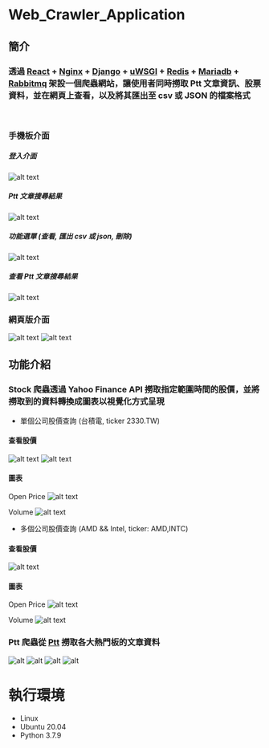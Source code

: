 # Web_Crawler_Application
## 簡介
### 透過 [React](https://zh-hant.reactjs.org/) + [Nginx](https://nginx.org/en/) + [Django](https://www.djangoproject.com/) + [uWSGI](https://uwsgi-docs.readthedocs.io/en/latest/) + [Redis](https://redis.io/) + [Mariadb](https://mariadb.org/) + [Rabbitmq](https://www.rabbitmq.com/) 架設一個爬蟲網站，讓使用者同時撈取 Ptt 文章資訊、股票資料，並在網頁上查看，以及將其匯出至 csv 或 JSON 的檔案格式
<br>

### 手機板介面
##### 登入介面
![alt text](https://imgur.com/KGEQXP3.png)

##### Ptt 文章搜尋結果
![alt text](https://imgur.com/o1oajyD.png)

##### 功能選單 (查看, 匯出 csv 或 json, 刪除)
![alt text](https://imgur.com/nYnMdgc.png)

##### 查看 Ptt 文章搜尋結果
![alt text](https://imgur.com/vExOmO0.png)

### 網頁版介面
![alt text](https://imgur.com/dPeROLS.png)
![alt text](https://imgur.com/WXOtH5u.png)

## 功能介紹
### Stock 爬蟲透過 Yahoo Finance API 撈取指定範圍時間的股價，並將撈取到的資料轉換成圖表以視覺化方式呈現

* 單個公司股價查詢 (台積電, ticker 2330.TW)
#### 查看股價
![alt text](https://imgur.com/2yOPOnR.png)
![alt text](https://imgur.com/qZkUGsI.png)

#### 圖表
Open Price
![alt text](https://imgur.com/m4jFlpH.png)

Volume
![alt text](https://imgur.com/fz0hPye.png)


* 多個公司股價查詢 (AMD && Intel, ticker: AMD,INTC)
#### 查看股價
![alt text](https://imgur.com/LfVysn0.png)

#### 圖表
Open Price
![alt text](https://imgur.com/itTfssJ.png)

Volume
![alt text](https://imgur.com/ZEkie2L.png)

### Ptt 爬蟲從 [Ptt](https://www.ptt.cc/bbs/index.html) 撈取各大熱門板的文章資料

![alt](https://imgur.com/T7KviqB.png)
![alt](https://imgur.com/JP85C3A.png)
![alt](https://imgur.com/DfWxXbN.png)
![alt](https://imgur.com/Yybtkpe.png)

# 執行環境
* Linux
* Ubuntu 20.04
* Python 3.7.9